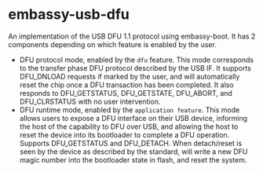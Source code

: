 # embassy-usb-dfu

An implementation of the USB DFU 1.1 protocol using embassy-boot. It has 2 components depending on which feature is enabled by the user.

- DFU protocol mode, enabled by the `dfu` feature. This mode corresponds to the transfer phase DFU protocol described by the USB IF. It supports DFU_DNLOAD requests if marked by the user, and will automatically reset the chip once a DFU transaction has been completed. It also responds to DFU_GETSTATUS, DFU_GETSTATE, DFU_ABORT, and DFU_CLRSTATUS with no user intervention.
- DFU runtime mode, enabled by the `application feature`. This mode allows users to expose a DFU interface on their USB device, informing the host of the capability to DFU over USB, and allowing the host to reset the device into its bootloader to complete a DFU operation. Supports DFU_GETSTATUS and DFU_DETACH. When detach/reset is seen by the device as described by the standard, will write a new DFU magic number into the bootloader state in flash, and reset the system.
